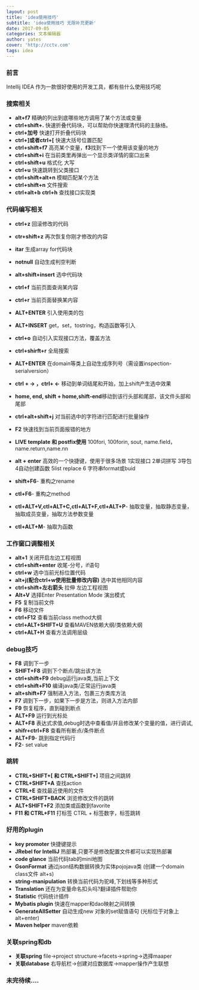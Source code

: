 ```yaml
---
layout: post
title: 'idea使用技巧'
subtitle: 'idea使用技巧 无限补充更新'
date: 2017-09-05
categories: 文本编辑器
author: yates
cover: 'http://cctv.com'
tags: idea
---
```


### 前言
Intellij IDEA 作为一款很好使用的开发工具，都有些什么使用技巧呢
	    
### 搜索相关
- **alt+f7**   精确的列出到底哪些地方调用了某个方法或变量
- **ctrl+shift+.** 快速折叠代码块，可以帮助你快速理清代码的主脉络。
- **ctrl+加号** 快速打开折叠代码块
- **ctrl+]或者ctrl+[** 快速大括号位置匹配
- **ctrl+shift+f7** 高亮某个变量，**f3**找到下一个使用该变量的地方
- **ctrl+shift+i** 在当前类里再弹出一个显示类详情的窗口出来
- **ctrl+shift+u** 格式化 大写
- **ctrl+u** 快速跳转到父类接口
- **ctrl+shift+alt+n** 模糊匹配某个方法
- **ctrl+shift+n** 文件搜索
- **ctrl+alt+b**  **ctrl+h** 查找接口实现类

### 代码编写相关
- **ctrl+z** 回滚修改的代码
- **ctr+shift+z** 再次恢复你刚才修改的内容
- **itar** 生成array for代码块
- **notnull** 自动生成判空判断
- **alt+shift+insert** 选中代码块
- **ctrl+f** 当前页面查询某内容
- **ctrl+r** 当前页面替换某内容
- **ALT+ENTER** 引入使用类的包
- **ALT+INSERT** get，set，tostring，构造函数等引入
- **ctrl+o** 自动引入实现接口方法，覆盖方法 
- **ctrl+shirft+r** 全局搜索  
- **ALT+ENTER** 在domain等类上自动生成序列号（需设置inspection-serialversion）
- **ctrl + -> ，ctrl+ <-**  移动到单词结尾和开始，加上shift产生选中效果
- **home, end, shift + home,shift-end**移动到该行头部和尾部，该文件头部和尾部
- **ctrl+alt+shift+j** 对当前选中的字符进行匹配进行批量操作
- **F2** 快速找到当前页面报错的地方
- **LIVE template 和 postfix使用**   100fori, 100forin, sout, name.field， name.return,name.nn
- **alt + enter** 高效的一个快捷键，使用于很多场景  1实现接口 2单词拼写	3导包 4自动创建函数 5list replace 6 字符串format或buid 	

- **shift+F6**- 重构之rename 
    
- **ctl+F6**- 重构之method
    
- **ctl+ALT+V,ctl+ALT+C,ctl+ALT+F,ctl+ALT+P**- 抽取变量，抽取静态变量，抽取成员变量，抽取方法参数变量

  
- **ctl+ALT+M**- 抽取为函数


### 工作窗口调整相关
- **alt+1** 关闭开启左边工程视图
- **ctrl+shift+enter** 收尾-分号，if语句
- **ctrl+w** 选中当前光标位置代码
- **alt+j(配合ctrl+w使用批量修改内容)** 选中其他相同内容
- **ctrl+shift+左右箭头** 拉伸 左边工程视图
- **Alt+V** 选择Enter Presentation Mode 演出模式
- **F5** 复制当前文件
- **F6** 移动文件
- **ctrl+F12** 查看当前class method大纲
- **ctrl+ALT+SHIFT+U** 查看MAVEN依赖大纲/类依赖大纲
- **ctrl+ALT+H** 查看方法调用层级
  

### debug技巧

- **F8** 调到下一步
- **SHIFT+F8** 调到下个断点/跳出该方法
- **ctrl+shift+F9** debug运行java类,当前上下文
- **ctrl+shift+F10** 编译java类/正常运行java类
- **alt+shift+F7** 强制进入方法，包裹三方类库方法
- **F7** 调到下一步，如果下一步是方法，则进入方法内部 
- **F9** 恢复程序，直到碰到断点
- **ALT+F9** 运行到光标处
- **ALT+F8** 表达式求值,debug时选中查看值/并且修改某个变量的值，进行调试,
- **shifr+ctrl+F8** 查看所有断点/条件断点 
- **ALT+F9**- 跳到指定代码行
- **F2**- set value


### 跳转

- **CTRL+SHIFT+[ 和 CTRL+SHIFT+]** 项目之间跳转
- **CTRL+SHIFT+A** 查找action
- **CTRL+E** 查找最近使用的文件 
- **CTRL+SHIFT+BACK** 浏览修改文件的跳转  
- **ALT+SHIFT+F2** 添加类或函数到favorite  
- **F11 和 CTRL+F11** 打标签 CTRL + 标签数字，标签跳转  


### 好用的plugin
- **key promoter** 快捷键提示
- **JRebel for IntelliJ** 热部署,只要不是修改配置文件都可以实现热部署
- **code glance** 当前代码tab的mini地图
- **GsonFormat**  通过json结构数据转换为实体pojojava类 (创建一个domain class文件 alt+s)
- **string-manipulation**  转换当前代码为驼峰,下划线等多种形式
- **Translation**  还在为变量命名扣头吗?翻译插件帮助你
- **Statistic**  代码统计插件
- **Mybatis plugin**  快速在mapper和dao映射之间转换
- **GenerateAllSetter**  自动生成new 对象的set赋值语句 (光标位于对象上 alt+enter)
- **Maven helper**  maven依赖

### 关联spring和db
- **关联spring** file->project structure->facets->spring->选择maaper
- **关联database** 右导航栏->创建对应数据库->mapper操作产生联想

### 未完待续....